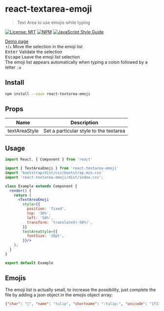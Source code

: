 # react-textarea-emoji

> Text Area to use emojis while typing

[![License: MIT](https://img.shields.io/badge/License-MIT-blue.svg)](https://opensource.org/licenses/mit) [![NPM](https://img.shields.io/npm/v/react-textarea-emoji.svg)](https://www.npmjs.com/package/react-textarea-emoji) [![JavaScript Style Guide](https://img.shields.io/badge/code_style-standard-brightgreen.svg)](https://standardjs.com)

[Demo page](https://thibsc.github.io/react-textarea-emoji/)  
<kbd>↑</kbd>/<kbd>↓</kbd> Move the selection in the emoji list  
<kbd>Enter</kbd> Validate the selection  
<kbd>Escape</kbd> Leave the emoji list selection  
The emoji list appears automatically when typing a colon followed by a letter `:a`

## Install

```bash
npm install --save react-textarea-emoji
```

## Props

| Name | Description |
|---|---|
|textAreaStyle| Set a particular style to the textarea

## Usage

```jsx
import React, { Component } from 'react'

import { TextAreaEmoji } from 'react-textarea-emoji'
import 'bootstrap/dist/css/bootstrap.min.css'
import 'react-textarea-emoji/dist/index.css';

class Example extends Component {
  render() {
    return (
      <TextAreaEmoji
        style={{
          position: 'fixed',
          top: '30%',
          left: '50%',
          transform: 'translateX(-50%)',
        }}
        textAreaStyle={{
          fontSize: '20pt',
        }}/>
    );
  }
}

export default Example
```

## Emojis
The emoji list is actually small, to increase the possibility, just complete the file by adding a json object in the emojis object array:
```json
{"char": "🌷", "name": "tulip", "shortname": ":tulip:", "unicode": "1f337"}
```
